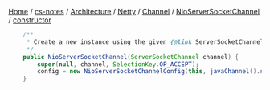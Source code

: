 [Home](https://mengxianbin.github.io) /
[cs-notes](https://mengxianbin.github.io/cs-notes/site) /
[Architecture](https://mengxianbin.github.io/cs-notes/site/Architecture) /
[Netty](https://mengxianbin.github.io/cs-notes/site/Architecture/Netty) /
[Channel](https://mengxianbin.github.io/cs-notes/site/Architecture/Netty/Channel) /
[NioServerSocketChannel](https://mengxianbin.github.io/cs-notes/site/Architecture/Netty/Channel/NioServerSocketChannel) /
[constructor](https://mengxianbin.github.io/cs-notes/site/Architecture/Netty/Channel/NioServerSocketChannel/constructor)

```java
    /**
     * Create a new instance using the given {@link ServerSocketChannel}.
     */
    public NioServerSocketChannel(ServerSocketChannel channel) {
        super(null, channel, SelectionKey.OP_ACCEPT);
        config = new NioServerSocketChannelConfig(this, javaChannel().socket());
    }
```
